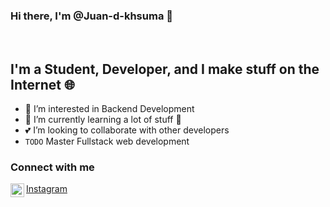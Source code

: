 ### Hi there, I'm @Juan-d-khsuma 👋
<br/>

## I'm a Student, Developer, and I make stuff on the Internet 🌐 
- 🚀 I’m interested in Backend Development
- 📖 I’m currently learning a lot of stuff 🤣
- 💕 I’m looking to collaborate with other developers
- `TODO` Master Fullstack web development

### Connect with me
<img align="left" alt="Instagram" width="22px" src="https://cdn.jsdelivr.net/npm/simple-icons@v3/icons/instagram.svg"/>[Instagram]

<br/>
<br/>

[Instagram]:https://www.instagram.com/juan.d.khusuma/
<!---
Juan-d-khusuma/Juan-d-khusuma is a ✨ special ✨ repository because its `README.md` (this file) appears on your GitHub profile.
You can click the Preview link to take a look at your changes.
--->

